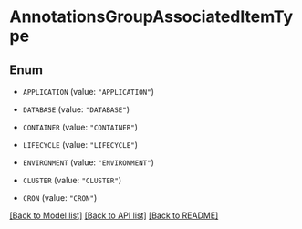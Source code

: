 # AnnotationsGroupAssociatedItemType

## Enum


* `APPLICATION` (value: `"APPLICATION"`)

* `DATABASE` (value: `"DATABASE"`)

* `CONTAINER` (value: `"CONTAINER"`)

* `LIFECYCLE` (value: `"LIFECYCLE"`)

* `ENVIRONMENT` (value: `"ENVIRONMENT"`)

* `CLUSTER` (value: `"CLUSTER"`)

* `CRON` (value: `"CRON"`)


[[Back to Model list]](../README.md#documentation-for-models) [[Back to API list]](../README.md#documentation-for-api-endpoints) [[Back to README]](../README.md)


